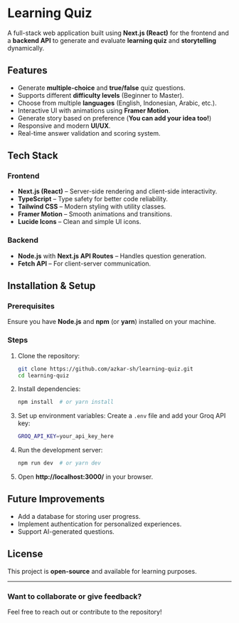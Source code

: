 # Learning Quiz

A full-stack web application built using **Next.js (React)** for the frontend and a **backend API** to generate and evaluate **learning quiz** and **storytelling** dynamically.

## Features

- Generate **multiple-choice** and **true/false** quiz questions.
- Supports different **difficulty levels** (Beginner to Master).
- Choose from multiple **languages** (English, Indonesian, Arabic, etc.).
- Interactive UI with animations using **Framer Motion**.
- Generate story based on preference (**You can add your idea too!**)
- Responsive and modern **UI/UX**.
- Real-time answer validation and scoring system.

## Tech Stack

### Frontend

- **Next.js (React)** – Server-side rendering and client-side interactivity.
- **TypeScript** – Type safety for better code reliability.
- **Tailwind CSS** – Modern styling with utility classes.
- **Framer Motion** – Smooth animations and transitions.
- **Lucide Icons** – Clean and simple UI icons.

### Backend

- **Node.js** with **Next.js API Routes** – Handles question generation.
- **Fetch API** – For client-server communication.

## Installation & Setup

### Prerequisites

Ensure you have **Node.js** and **npm** (or **yarn**) installed on your machine.

### Steps

1. Clone the repository:
   ```sh
   git clone https://github.com/azkar-sh/learning-quiz.git
   cd learning-quiz
   ```
2. Install dependencies:
   ```sh
   npm install  # or yarn install
   ```
3. Set up environment variables:
   Create a `.env` file and add your Groq API key:
   ```sh
   GROQ_API_KEY=your_api_key_here
   ```
4. Run the development server:
   ```sh
   npm run dev  # or yarn dev
   ```
5. Open **http://localhost:3000/** in your browser.

## Future Improvements

- Add a database for storing user progress.
- Implement authentication for personalized experiences.
- Support AI-generated questions.

## License

This project is **open-source** and available for learning purposes.

---

### Want to collaborate or give feedback?

Feel free to reach out or contribute to the repository!
